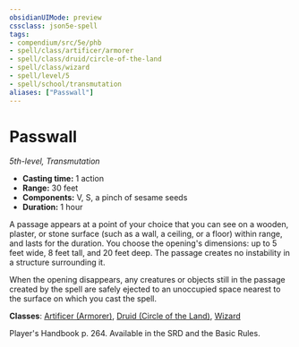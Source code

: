 ```yaml
---
obsidianUIMode: preview
cssclass: json5e-spell
tags:
- compendium/src/5e/phb
- spell/class/artificer/armorer
- spell/class/druid/circle-of-the-land
- spell/class/wizard
- spell/level/5
- spell/school/transmutation
aliases: ["Passwall"]
---
```

# Passwall
*5th-level, Transmutation*  

- **Casting time:** 1 action
- **Range:** 30 feet
- **Components:** V, S, a pinch of sesame seeds
- **Duration:** 1 hour

A passage appears at a point of your choice that you can see on a wooden, plaster, or stone surface (such as a wall, a ceiling, or a floor) within range, and lasts for the duration. You choose the opening's dimensions: up to 5 feet wide, 8 feet tall, and 20 feet deep. The passage creates no instability in a structure surrounding it.

When the opening disappears, any creatures or objects still in the passage created by the spell are safely ejected to an unoccupied space nearest to the surface on which you cast the spell.

**Classes**: [Artificer (Armorer)](../classes/artificer-armorer-tce.md#), [Druid (Circle of the Land)](../classes/druid-circle-of-the-land.md#), [Wizard](../classes/wizard.md#)

Player's Handbook p. 264. Available in the SRD and the Basic Rules.